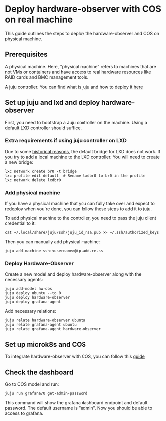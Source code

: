 # Deploy hardware-observer with COS on real machine
This guide outlines the steps to deploy the hardware-observer and COS on physical machine.


## Prerequisites
A physical machine. Here, "physical machine" refers to machines that are not VMs or containers and have access to real
hardware resources like RAID cards and BMC management tools.

A juju controller. You can find what is juju and how to deploy it [here](https://juju.is/docs/juju)

## Set up juju and lxd and deploy hardware-observer
First, you need to bootstrap a Juju controller on the machine. Using a default LXD controller should suffice.

### Extra requirements if using juju controller on LXD
Due to some [historical reasons](https://bugs.launchpad.net/juju/+bug/1964513), the default bridge for LXD does not work.
If you try to add a local machine to the LXD controller. You will need to create a new bridge:
```
lxc network create br0 -t bridge
lxc profile edit default  # Rename lxdbr0 to br0 in the profile
lxc network delete lxdbr0
```

### Add physical machine
If you have a physical machine that you can fully take over and expect to redeploy when you're done, you can follow these steps to add it to juju.

To add physical machine to the controller, you need to pass the juju client credential to it:
```
cat ~/.local/share/juju/ssh/juju_id_rsa.pub >> ~/.ssh/authorized_keys
```

Then you can manually add physical machine:
```
juju add-machine ssh:<username>@ip.add.re.ss
```

### Deploy Hardware-Observer
Create a new model and deploy hardware-observer along with the necessary agents:
```
juju add-model hw-obs
juju deploy ubuntu --to 0
juju deploy hardware-observer
juju deploy grafana-agent
```

Add necessary relations:
```
juju relate hardware-observer ubuntu
juju relate grafana-agent ubuntu
juju relate grafana-agent hardware-observer
```

## Set up microk8s and COS
To integrate hardware-observer with COS, you can follow this [guide](https://charmhub.io/hardware-observer/docs/integrate-with-cos)


## Check the dashboard
Go to COS model and run:
```
juju run grafana/0 get-admin-password
```

This command will show the grafana dashboard endpoint and default password.  The default username is "admin".
Now you should be able to access to grafana.